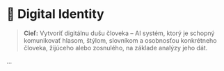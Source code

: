 # 🧠 Digital Identity

> **Cieľ:** Vytvoriť digitálnu dušu človeka – AI systém, ktorý je schopný komunikovať hlasom, štýlom, slovníkom a osobnosťou konkrétneho človeka, žijúceho alebo zosnulého, na základe analýzy jeho dát.

...


